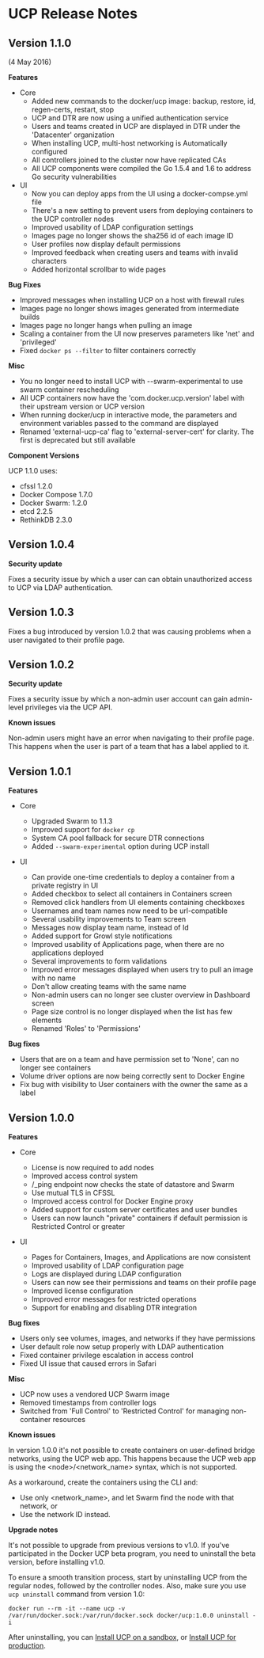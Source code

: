 <!--[metadata]>
+++
title ="Release Notes"
description="Release notes for Docker Universal Control Plane. Learn more about the changes introduced in the latest versions."
keywords = ["Docker, UCP", "Release notes", "Versions"]
[menu.main]
identifier="ucp_rnotes"
parent="mn_ucp"
weight=110
+++
<![end-metadata]-->

# UCP Release Notes

## Version 1.1.0

(4 May 2016)

**Features**

* Core
  * Added new commands to the docker/ucp image: backup, restore, id,
  regen-certs, restart, stop
  * UCP and DTR are now using a unified authentication service
  * Users and teams created in UCP are displayed in DTR under the 'Datacenter'
  organization
  * When installing UCP, multi-host networking is Automatically configured
  * All controllers joined to the cluster now have replicated CAs
  * All UCP components were compiled the Go 1.5.4 and 1.6 to address Go security
  vulnerabilities
​
* UI
  * Now you can deploy apps from the UI using a docker-compse.yml file
  * There's a new setting to prevent users from deploying containers to the UCP
  controller nodes
  * Improved usability of LDAP configuration settings
  * Images page no longer shows the sha256 id of each image ID
  * User profiles now display default permissions
  * Improved feedback when creating users and teams with invalid characters
  * Added horizontal scrollbar to wide pages

**Bug Fixes**

* Improved messages when installing UCP on a host with firewall rules
* Images page no longer shows images generated from intermediate builds
* Images page no longer hangs when pulling an image
* Scaling a container from the UI now preserves parameters like 'net' and 'privileged'
* Fixed `docker ps --filter` to filter containers correctly


**Misc**

* You no longer need to install UCP with --swarm-experimental to use swarm container rescheduling
* All UCP containers now have the 'com.docker.ucp.version' label with their upstream version or UCP version
* When running docker/ucp in interactive mode, the parameters and environment variables passed to the command are displayed
* Renamed 'external-ucp-ca' flag to 'external-server-cert' for clarity. The first is deprecated but still available

**Component Versions**

UCP 1.1.0 uses:

* cfssl 1.2.0
* Docker Compose 1.7.0
* Docker Swarm: 1.2.0
* etcd 2.2.5
* RethinkDB 2.3.0
​

## Version 1.0.4

**Security update**

Fixes a security issue by which a user can can obtain unauthorized access to
UCP via LDAP authentication.

## Version 1.0.3

Fixes a bug introduced by version 1.0.2 that was causing problems when a user
navigated to their profile page.

## Version 1.0.2

**Security update**

Fixes a security issue by which a non-admin user account can gain admin-level
privileges via the UCP API.

**Known issues**

Non-admin users might have an error when navigating to their profile page. This
happens when the user is part of a team that has a label applied to it.


## Version 1.0.1

**Features**

* Core
  * Upgraded Swarm to 1.1.3
  * Improved support for `docker cp`
  * System CA pool fallback for secure DTR connections
  * Added `--swarm-experimental` option during UCP install

* UI
  * Can provide one-time credentials to deploy a container from a private registry in UI
  * Added checkbox to select all containers in Containers screen
  * Removed click handlers from UI elements containing checkboxes
  * Usernames and team names now need to be url-compatible
  * Several usability improvements to Team screen
  * Messages now display team name, instead of Id
  * Added support for Growl style notifications
  * Improved usability of Applications page, when there are no applications
  deployed
  * Several improvements to form validations
  * Improved error messages displayed when users try to pull an image with
  no name
  * Don't allow creating teams with the same name
  * Non-admin users can no longer see cluster overview in Dashboard screen
  * Page size control is no longer displayed when the list has few elements
  * Renamed 'Roles' to 'Permissions'

**Bug fixes**

* Users that are on a team and have permission set to 'None', can no longer see
containers
* Volume driver options are now being correctly sent to Docker Engine
* Fix bug with visibility to User containers with the owner the same as a label


## Version 1.0.0

**Features**

* Core
    * License is now required to add nodes
    * Improved access control system
    * /\_ping endpoint now checks the state of datastore and Swarm
    * Use mutual TLS in CFSSL
    * Improved access control for Docker Engine proxy
    * Added support for custom server certificates and user bundles
    * Users can now launch "private" containers if default permission is Restricted Control or greater

* UI
    * Pages for Containers, Images, and Applications are now consistent
    * Improved usability of LDAP configuration page
    * Logs are displayed during LDAP configuration
    * Users can now see their permissions and teams on their profile page
    * Improved license configuration
    * Improved error messages for restricted operations
    * Support for enabling and disabling DTR integration

**Bug fixes**

* Users only see volumes, images, and networks if they have permissions
* User default role now setup properly with LDAP authentication
* Fixed container privilege escalation in access control
* Fixed UI issue that caused errors in Safari

**Misc**

* UCP now uses a vendored UCP Swarm image
* Removed timestamps from controller logs
* Switched from 'Full Control' to 'Restricted Control' for managing non-container resources

**Known issues**

In version 1.0.0 it's not possible to create containers on user-defined
bridge networks, using the UCP web app.
This happens because the UCP web app is using the \<node\>/\<network_name\> syntax,
which is not supported.

As a workaround, create the containers using the CLI and:

* Use only \<network_name\>, and let Swarm find the node with that network, or
* Use the network ID instead.


**Upgrade notes**

It's not possible to upgrade from previous versions to v1.0. If you've
participated in the Docker UCP beta program, you need to uninstall the beta
version, before installing v1.0.

To ensure a smooth transition process, start by uninstalling UCP from
the regular nodes, followed by the controller nodes. Also, make sure you
use `ucp uninstall` command from version 1.0:

    docker run --rm -it --name ucp -v /var/run/docker.sock:/var/run/docker.sock docker/ucp:1.0.0 uninstall -i

After uninstalling, you can [Install UCP on a sandbox](install-sandbox.md),
or [Install UCP for production](installation/install-production.md).
